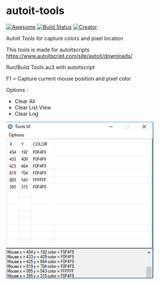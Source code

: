 # autoit-tools

[![Awesome](https://cdn.rawgit.com/sindresorhus/awesome/d7305f38d29fed78fa85652e3a63e154dd8e8829/media/badge.svg)](https://github.com/sindresorhus/awesome)
[![Build Status](https://travis-ci.org/J2TeaM/awesome-AutoIt.svg)](https://travis-ci.org/J2TeaM/awesome-AutoIt)
[![Creator](https://img.shields.io/badge/Creator-Barellin-blue.svg)](https://junookyo.blogspot.com/)


Autoit Tools for capture colors and pixel location

This  tools is made for autoitscripts https://www.autoitscript.com/site/autoit/downloads/

Run/Build Tools.au3 with autoitscript

F1 = Capture current mouse position and pixel color

Options :

* Clear All
* Clear List View 
* Clear Log

![alt text](https://github.com/Barellin/autoit-tools/blob/master/tools.png)
